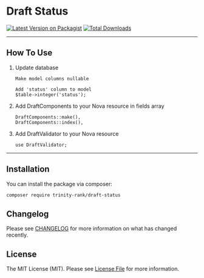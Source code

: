 # Draft Status

[![Latest Version on Packagist](https://img.shields.io/packagist/v/nebojsa-trinityrank/laravel-disk-monitor.svg?style=flat-square)](https://packagist.org/packages/trinityrank/draft-status)
[![Total Downloads](https://img.shields.io/packagist/dt/nebojsa-trinityrank/laravel-disk-monitor.svg?style=flat-square)](https://packagist.org/packages/trinityrank/draft-status)

---

## How To Use

1. Update database
    ```shell
    Make model columns nullable
    ```
    ```shell
    Add 'status' column to model
    $table->integer('status');
    ```
2. Add DraftComponents to your Nova resource in fields array
    ```shell
    DraftComponents::make(),
    DraftComponents::index(),
    ```
3. Add DraftValidator to your Nova resource
    ```shell
    use DraftValidator;
    ```

---

## Installation

You can install the package via composer:

```bash
composer require trinity-rank/draft-status
```

## Changelog

Please see [CHANGELOG](CHANGELOG.md) for more information on what has changed recently.

## License

The MIT License (MIT). Please see [License File](LICENSE.md) for more information.
